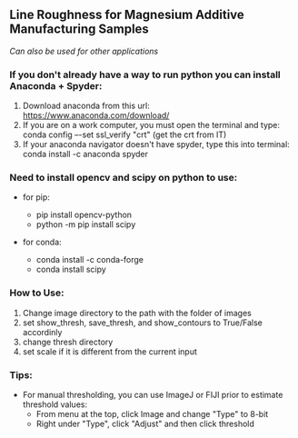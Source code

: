 ## Line Roughness for Magnesium Additive Manufacturing Samples ##
*Can also be used for other applications* 

### If you don't already have a way to run python you can install Anaconda + Spyder: ###
  1. Download anaconda from this url: https://www.anaconda.com/download/
  2. If you are on a work computer, you must open the terminal and type: conda config –-set ssl_verify "crt"
     (get the crt from IT)
  3. If your anaconda navigator doesn't have spyder, type this into terminal: conda install -c anaconda spyder 

### Need to install opencv and scipy on python to use: ###
- for pip:
  - pip install opencv-python
  - python -m pip install scipy
 
- for conda:
  - conda install -c conda-forge
  - conda install scipy

### How to Use: ###
  1. Change image directory to the path with the folder of images 
  2. set show_thresh, save_thresh, and show_contours to True/False accordinly
  3. change thresh directory 
  4. set scale if it is different from the current input 
    
### Tips: ### 
- For manual thresholding, you can use ImageJ or FIJI prior to estimate threshold values:
  - From menu at the top, click Image and change "Type" to 8-bit
  - Right under "Type", click "Adjust" and then click threshold 
